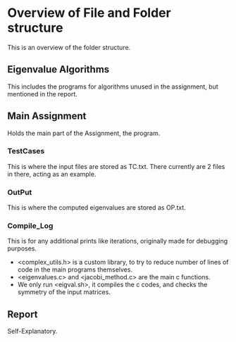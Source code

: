# Overview of File and Folder structure

This is an overview of the folder structure.

## Eigenvalue Algorithms
This includes the programs for algorithms unused in the assignment, but mentioned in the report.

## Main Assignment
Holds the main part of the Assignment, the program.
### TestCases
This is where the input files are stored as TC<case-number>.txt. There currently are 2 files in there, acting as an example.

### OutPut
This is where the computed eigenvalues are stored as OP<case-number>.txt.

### Compile_Log
This is for any additional prints like iterations, originally made for debugging purposes.

* <complex_utils.h> is a custom library, to try to reduce number of lines of code in the main programs themselves.
* <eigenvalues.c> and <jacobi_method.c> are the main c functions.
* We only run <eigval.sh>, it compiles the c codes, and checks the symmetry of the input matrices.

## Report
Self-Explanatory.
